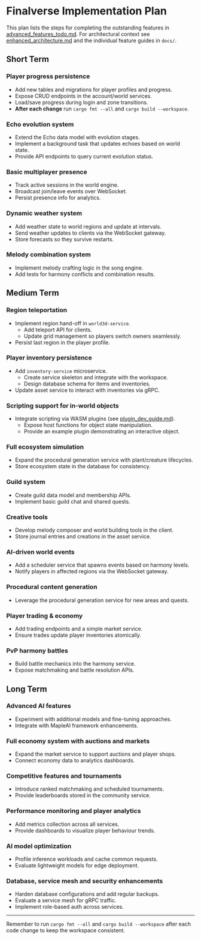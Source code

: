# Finalverse Implementation Plan

This plan lists the steps for completing the outstanding features in [advanced_features_todo.md](advanced_features_todo.md). For architectural context see [enhanced_architecture.md](enhanced_architecture.md) and the individual feature guides in `docs/`.

## Short Term

### Player progress persistence
- Add new tables and migrations for player profiles and progress.
- Expose CRUD endpoints in the account/world services.
- Load/save progress during login and zone transitions.
- **After each change** run `cargo fmt --all` and `cargo build --workspace`.

### Echo evolution system
- Extend the Echo data model with evolution stages.
- Implement a background task that updates echoes based on world state.
- Provide API endpoints to query current evolution status.

### Basic multiplayer presence
- Track active sessions in the world engine.
- Broadcast join/leave events over WebSocket.
- Persist presence info for analytics.

### Dynamic weather system
- Add weather state to world regions and update at intervals.
- Send weather updates to clients via the WebSocket gateway.
- Store forecasts so they survive restarts.

### Melody combination system
- Implement melody crafting logic in the song engine.
- Add tests for harmony conflicts and combination results.

## Medium Term

### Region teleportation
- Implement region hand-off in `world3d-service`.
  - Add teleport API for clients.
  - Update grid management so players switch owners seamlessly.
- Persist last region in the player profile.

### Player inventory persistence
- Add `inventory-service` microservice.
  - Create service skeleton and integrate with the workspace.
  - Design database schema for items and inventories.
- Update asset service to interact with inventories via gRPC.

### Scripting support for in-world objects
- Integrate scripting via WASM plugins (see [plugin_dev_guide.md](plugin_dev_guide.md)).
  - Expose host functions for object state manipulation.
  - Provide an example plugin demonstrating an interactive object.

### Full ecosystem simulation
- Expand the procedural generation service with plant/creature lifecycles.
- Store ecosystem state in the database for consistency.

### Guild system
- Create guild data model and membership APIs.
- Implement basic guild chat and shared quests.

### Creative tools
- Develop melody composer and world building tools in the client.
- Store journal entries and creations in the asset service.

### AI-driven world events
- Add a scheduler service that spawns events based on harmony levels.
- Notify players in affected regions via the WebSocket gateway.

### Procedural content generation
- Leverage the procedural generation service for new areas and quests.

### Player trading & economy
- Add trading endpoints and a simple market service.
- Ensure trades update player inventories atomically.

### PvP harmony battles
- Build battle mechanics into the harmony service.
- Expose matchmaking and battle resolution APIs.

## Long Term

### Advanced AI features
- Experiment with additional models and fine-tuning approaches.
- Integrate with MapleAI framework enhancements.

### Full economy system with auctions and markets
- Expand the market service to support auctions and player shops.
- Connect economy data to analytics dashboards.

### Competitive features and tournaments
- Introduce ranked matchmaking and scheduled tournaments.
- Provide leaderboards stored in the community service.

### Performance monitoring and player analytics
- Add metrics collection across all services.
- Provide dashboards to visualize player behaviour trends.

### AI model optimization
- Profile inference workloads and cache common requests.
- Evaluate lightweight models for edge deployment.

### Database, service mesh and security enhancements
- Harden database configurations and add regular backups.
- Evaluate a service mesh for gRPC traffic.
- Implement role-based auth across services.

---

Remember to run `cargo fmt --all` and `cargo build --workspace` after each code change to keep the workspace consistent.

